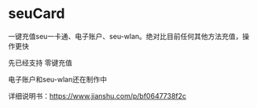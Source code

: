 # seuCard
一键充值seu一卡通、电子账户、seu-wlan。绝对比目前任何其他方法充值，操作更快

先已经支持 零键充值

电子账户和seu-wlan还在制作中

详细说明书：https://www.jianshu.com/p/bf0647738f2c
